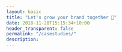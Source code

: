 ```yaml
---
layout: basic
title: "Let's grow your brand together 🚀"
date: 2018-11-28T15:15:34+10:00
header_transparent: false
permalink: "/casestudies/"
description: 
---
```

